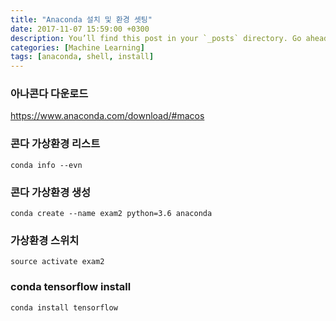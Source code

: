 ```yaml
---
title: "Anaconda 설치 및 환경 셋팅"
date: 2017-11-07 15:59:00 +0300
description: You’ll find this post in your `_posts` directory. Go ahead and edit it and re-build the site to see your changes. # Add post description (optional)
categories: [Machine Learning]
tags: [anaconda, shell, install]
---
```

### 아나콘다 다운로드 
https://www.anaconda.com/download/#macos

### 콘다 가상환경 리스트
```shell
conda info --evn
```

### 콘다 가상환경 생성
`conda create --name exam2 python=3.6 anaconda`

### 가상환경 스위치
`source activate exam2`

### conda tensorflow install
`conda install tensorflow`